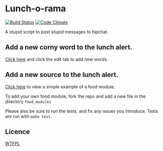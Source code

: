 # Lunch-o-rama
[![Build Status](https://secure.travis-ci.org/eiriksm/lunch-o-rama.png)](http://travis-ci.org/eiriksm/lunch-o-rama)
[![Code Climate](https://codeclimate.com/github/eiriksm/lunch-o-rama.png)](https://codeclimate.com/github/eiriksm/lunch-o-rama)


A stupid script to post stupid messages to hipchat.

## Add a new corny word to the lunch alert.
[Click here](https://github.com/eiriksm/lunch-o-rama/blob/master/lunchwords.txt) and click the edit tab to add new words.

## Add a new source to the lunch alert.
[Click here](https://github.com/eiriksm/lunch-o-rama/blob/master/food_modules/static_urls.js) to view a simple example of a food module.

To add your own food module, fork the repo and add a new file in the directory
`food_modules`

Please also be sure to run the tests, and fix any issues you introduce. Tests are run with `make test`.

## Licence
[WTFPL](http://en.wikipedia.org/wiki/WTFPL)
